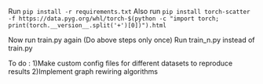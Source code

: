 Run `pip install -r requirements.txt`
Also run `pip install torch-scatter -f https://data.pyg.org/whl/torch-$(python -c "import torch; print(torch.__version__.split('+')[0])").html`

Now run train.py again (Do above steps only once)
Run train_n.py instead of train.py

To do : 1)Make custom config files for different datasets to reproduce results
2)Implement graph rewiring algorithms
